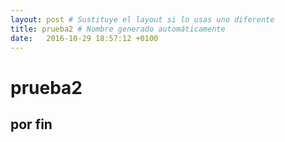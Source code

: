 ```yaml
---
layout: post # Sustituye el layout si lo usas uno diferente
title: prueba2 # Nombre generado automáticamente
date:   2016-10-29 18:57:12 +0100
---
```


# prueba2


## por fin

